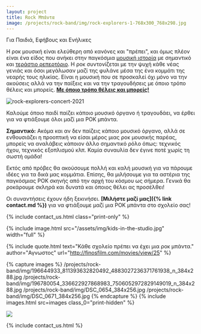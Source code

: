 ```yaml
---
layout: project
title: Rock Μπάντα
image: /projects/rock-band/img/rock-explorers-1-768x300_768x298.jpg
---
```


Για Παιδιά, Εφήβους και Ενήλικες

Η ροκ μουσική είναι ελεύθερη από κανόνες και "πρέπει", και όμως πλέον είναι ένα είδος που ανήκει στην παγκόσμια [μουσική ιστορία] με σημαντικό και [τεράστιο ρεπερτόριο]. Η ροκ  συντονίζεται με την ψυχή κάθε νέας γενιάς και όσοι μεγάλωσαν μαζί της φυλάνε μέσα της ένα κομμάτι της νεαρής τους ηλικίας. Είναι η μουσική που σε προσκαλεί όχι μόνο να την ακούσεις αλλά να την παίξεις και να την τραγουδήσεις με όποιο τρόπο θέλεις και μπορείς.
__[Με όποιο τρόπο θέλεις και μπορείς!][jack black]__

![rock-explorers-concert-2021](/projects/rock-band/img/rock-explorers-concert-poster-2021-square.jpg)
	
Καλούμε όποιο παιδί παίζει κάποιο μουσικό όργανο ή τραγουδάει, να έρθει για να φτιάξουμε όλοι μαζί μια ΡΟΚ μπάντα. 

__Σημαντικό:__ Ακόμα και αν δεν παίζεις κάποιο μουσικό όργανο, αλλά σε ενθουσιάζει η προοπτική να είσαι μέρος μιας ροκ μουσικής παρέας, μπορείς να αναλάβεις κάποιον άλλο σημαντικό ρόλο όπως: τεχνικός ήχου, τεχνικός εξοπλισμού κλπ. Καμία συναυλία δεν έγινε ποτέ χωρίς τη σωστή ομάδα!

Εκτός από πρόβες θα ακούσουμε πολλή και καλή μουσική για να πάρουμε ιδέες για τα δικά μας κομμάτια. Επίσης, θα μιλήσουμε για τα αστέρια της παγκόσμιας ΡΟΚ σκηνής από την αρχή του κόσμου ως σήμερα. Γενικά θα ροκάρουμε σκληρά και δυνατά και όποιος θέλει ας προσέλθει!

Οι συναντήσεις έχουν ήδη ξεκινήσει. __[Μιλήστε μαζί μας]({% link contact.md %})__ για να φτιάξουμε μαζί μια ΡΟΚ μπάντα στο σχολείο σας!

{% include contact_us.html class="print-only" %}

{% include image.html src="/assets/img/kids-in-the-studio.jpg" width="full" %}

{% include quote.html text="Κάθε σχολείο πρέπει να έχει μια ροκ μπάντα." author="Αγνωστος" url="http://finosfilm.com/movies/view/25" %}

{% capture images %}
/projects/rock-band/img/196644933_811393632820492_4883027236371761938_n_384x288.jpg
/projects/rock-band/img/196780054_336622927868983_7506052972829149019_n_384x288.jpg
/projects/rock-band/img/DSC_0654_384x256.jpg
/projects/rock-band/img/DSC_0671_384x256.jpg
{% endcapture %}
{% include images.html src=images class_0="print-hidden" %}

<img src="/projects/rock-band/img/211947893_927655598026296_5517106127966068864_n_800x350.jpg" />

{% include contact_us.html %}

[μουσική ιστορία]: https://el.wikipedia.org/wiki/%CE%A1%CE%BF%CE%BA_%CE%BC%CE%BF%CF%85%CF%83%CE%B9%CE%BA%CE%AE
[τεράστιο ρεπερτόριο]: https://www.allmusic.com/genre/pop-rock-ma0000002613
[jack black]: https://www.youtube.com/watch?v=SMTQEDGD0cI
